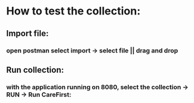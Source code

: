 # How to test the collection:

## Import file:
  ### open postman select import -> select file || drag and drop

## Run collection:
  ### with the application running on 8080, select the collection -> RUN -> Run CareFirst:
